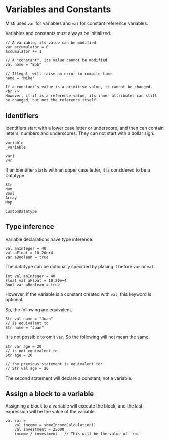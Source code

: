 # Variables and Constants

Misti uses `var` for variables and `val` for constant reference variables.

Variables and constants must always be initialized.

```misti
// A variable, its value can be modified
var accumulator = 0
accumulator += 1
```

```misti
// A "constant", its value cannot be modified
val name = "Bob"

// Illegal, will raise an error in compile time
name = "Mike"
```

```md-info
If a constant's value is a primitive value, it cannot be changed.
<br />
However, if it is a reference value, its inner attributes can still
be changed, but not the reference itself.
```

## Identifiers

Identifiers start with a lower case letter or underscore, 
and then can contain letters,  numbers and underscores. 
They can not start with a dollar sign.

```misti
variable
_variable

var1
v4r
```

If an identifier starts with an upper case letter, it is considered to be
a Datatype.

```misti
Str
Num
Bool
Array
Map

CustomDatatype
```

## Type inference

Variable declarations have type inference.

```misti
val anInteger = 40
val aFloat = 10.20e+4
var aBoolean = true
```

The datatype can be optionally specified by placing it before `var` or `val`.

```misti
Int val anInteger = 40
Float val aFloat = 10.20e+4
Bool var aBoolean = true
```

However, if the variable is a constant created with `val`,
this keyword is optional.

So, the following are equivalent.

```misti
Str val name = "Juan"
// is equivalent to
Str name = "Juan"
```

It is not possible to omit `var`. So the following will not mean the same.

```misti
Str var age = 20
// is not equivalent to
Str age = 20

// the previous statement is equivalent to:
// Str val age = 20
```

The second statement will declare a constant, not a variable.


## Assign a block to a variable

Assigning a block to a variable will execute the block,
and the last expression will be the value of the variable.

```misti
val roi =
    val income = someIncomeCalculation()
    val investment = 25000
    income / investment   // This will be the value of `roi`
```
